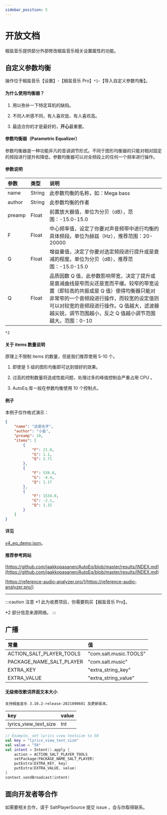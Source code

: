 ```yaml
---
sidebar_position: 5
---
```


# 开放文档

椒盐音乐提供部分外部修改椒盐音乐相关设置属性的功能。

## 自定义参数均衡

操作位于椒盐音乐【设置】-【椒盐音乐 Pro】`*1`-【导入自定义参数均衡】。

#### 为什么使用均衡器？

1. 用以弥补一下特定耳机的缺陷。

2. 不同人听感不同，有人喜欢低、有人喜欢高。

3. 最适合你的才是最好的，**开心**最重要。

#### 参数均衡器（Parametric Equalizer）

参数均衡器是一种功能非凡的音调调节形式。不同于图形均衡器的只能对相对固定的频段进行提升和降低，参数均衡器可以对全频段上的任何一个频率进行操作。

#### 参数说明

| 参数 | 类型 | 说明 |
| :-- | :-- | :-- |
| name | String | 此参数均衡的名称，如：Mega bass |
| author | String | 此参数均衡的作者 |
| preamp | Float | 前置放大器值，单位为分贝（dB），范围：-15.0-15.0 |
| F | Float | 中心频率值，设定了你要对声音频带中进行均衡的具体频段。单位为赫兹（Hz），推荐范围：20-20000 |
| G | Float| 增益量值，决定了你要对选定频段进行提升或是衰减的程度。单位为分贝（dB），推荐范围：-15.0-15.0 |
| Q | Float| 品质因数 Q 值，此参数影响带宽，决定了提升或是衰减曲线是窄而尖还是宽而平缓。较窄的带宽设置（即较高的共振或是 Q 值）使得均衡器只能对非常窄的一个音频段进行操作，而较宽的设定值则可以对较宽的音频段进行操作。Q 值越大，滤波器越尖锐，调节范围越小，反之 Q 值越小调节范围越大。范围：0-10 |

`*2`

#### 关于 items 数量说明

原理上不限制 items 的数量，但是我们推荐使用 5-10 个。

1. 即使是 5 级的图形均衡即可达到很好的效果。

2. 过高的控制数量将造成性能问题，处理过多的峰值控制会严重占用 CPU 。

3. AutoEq 库一般在参数均衡使用 10 个控制点。

#### 例子

本例子仅作格式演示：

```json
{
    "name": "这是名字",
    "author": "小盐",
    "preamp": 10,
    "items": [
        {
            "F": 21.0,
            "G": 1.1,
            "Q": 2.71
        },
        {
            "F": 539.0,
            "G": -4.4,
            "Q": 1.17
        },
        {
            "F": 1534.0,
            "G": -2.1,
            "Q": 1.32
        }
    ]
}
```

#### 详见

 [v4_eq_demo.json](https://github.com/Moriafly/SaltPlayerSource/blob/main/open/v4_eq_demo.json)。

#### 推荐参考网站

[https://github.com/jaakkopasanen/AutoEq/blob/master/results/INDEX.md](https://github.com/jaakkopasanen/AutoEq/blob/master/results/INDEX.md)

[https://reference-audio-analyzer.pro/](https://reference-audio-analyzer.pro/)

---

:::caution 注意
*1 此为收费项目，你需要购买【椒盐音乐 Pro】。

*2 部分信息来源网络。
:::


## 广播

| 常量 | 值 |
| :-- | :-- |
| ACTION_SALT_PLAYER_TOOLS | "com.salt.music.TOOLS" |
| PACKAGE_NAME_SALT_PLAYER | "com.salt.music" |
| EXTRA_KEY | "extra_string_key" |
| EXTRA_VALUE | "extra_string_value" |


#### 无级修改歌词界面文本大小

`支持椒盐音乐 3.10.2-release-2021090601 及更新版本。`

| key | value |
| :-- | :-- |
| lyrics_view_text_size | Int |

```kotlin
// Example, set lyrics view textsize to 50
val key = "lyrics_view_text_size"
val value = "50"
val intent = Intent().apply {
    action = ACTION_SALT_PLAYER_TOOLS
    setPackage(PACKAGE_NAME_SALT_PLAYER)
    putExtra(EXTRA_KEY, key)
    putExtra(EXTRA_VALUE, value)
}
context.sendBroadcast(intent)
```

## 面向开发者等合作

如需要相关合作，请于 SaltPlayerSource 提交 issue ，会与你取得联系。

